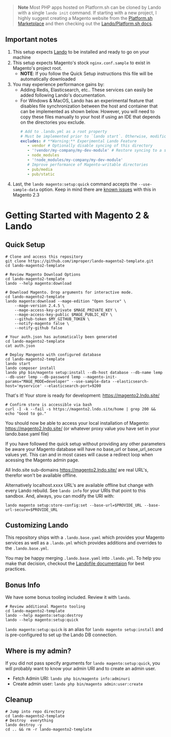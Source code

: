 > **Note** Most PHP apps hosted on Platform.sh can be cloned by Lando with a single `lando init` command. If starting with a new project, I highly suggest creating a Magento website from the [Platform.sh Marketplace](https://platform.sh/marketplace/) and then checking out the [Lando/Platform.sh docs](https://docs.platform.sh/development/local/lando.html).

Important notes
---------------

1. This setup expects [Lando](https://docs.devwithlando.io/installation/installing.html) to be installed and ready to go on your machine
1. This setup expects Magento's stock `nginx.conf.sample` to exist in Magento's project root.
   - **NOTE**: If you follow the Quick Setup instructions this file will be automatically downloaded 
1. You may experience performance gains by:
   - Adding Redis, Elasticsearch, etc.. These services can easily be added following Lando's documentation.
   - For Windows & MacOS, Lando has an experimental feature that disables file synchronization between the host and container that can be implemented as shown below. However, you will need to copy these files manually to your host if using an IDE that depends on the directories you exclude.
     ```yaml
     # Add to .lando.yml as a root property
     # Must be implemented prior to `lando start`. Otherwise, modification requires `lando rebuild`
     excludes: # **Warning:** Experimental Lando Feature
        - vendor # Optionally disable syncing of this directory
        - '!vendor/my-company/my-dev-module' # Restore syncing to a subdirectory of an excluded directory
        - node_modules
        - '!node_modules/my-company/my-dev-module'
        # Improve performance of Magento-writable directories
        - pub/media
        - pub/static
     ```
1. Last, the `lando magento:setup:quick` command accepts the `--use-sample-data` option. Keep in mind there are [known issues](https://community.magento.com/t5/Magento-2-x-Technical-Issues/Shipping-doesn-t-work-any-more-after-update-to-2-3-0/td-p/136097) with this in Magento 2.3

Getting Started with Magento 2 & Lando
======================================

Quick Setup
-----------

```
# Clone and access this repository
git clone https://github.com/improper/lando-magento2-template.git
cd lando-magento2-template
```

```
# Review Magento Download Options
cd lando-magento2-template
lando --help magento:download
```

```
# Download Magento. Drop arguments for interactive mode.
cd lando-magento2-template
lando magento:download --mage-edition "Open Source" \
    --mage-version 2.4.5 \
    --mage-access-key-private $MAGE_PRIVATE_KEY \
    --mage-access-key-public $MAGE_PUBLIC_KEY \
    --github-token $MY_GITHUB_TOKEN \
    --notify-magento false \
    --notify-github false
```

```
# Your auth.json has automatically been generated
cd lando-magento2-template
cat auth.json
```

```
# Deploy Mangento with configured database
cd lando-magento2-template
lando start
lando composer install
lando php bin/magento setup:install --db-host database --db-name lemp --db-user lemp --db-password lemp --magento-init-params="MAGE_MODE=developer" --use-sample-data --elasticsearch-host='myservice' --elasticsearch-port=9200 
```

That's it! Your store is ready for development: https://magento2.lndo.site/  

```
# Confirm store is accessible via bash
curl -I -k --fail -s https://magento2.lndo.site/home | grep 200 && echo "Good to go."
```

You should now be able to access your local installation of Magento: https://magento2.lndo.site/ (or whatever proxy value you have set in your lando.base.yaml file)

If you have followed the quick setup without providing any other parameters be aware your Magento database will have no base_url or base_url_secure values yet.  This can and in most cases will cause a redirect loop when acessing the Magento admin page.

All lndo.site sub-domains https://magento2.lndo.site/ are real URL's, therefor won't be available offline.

Alternatively localhost.xxxx URL's are available offline but change with every Lando rebuild.  See `lando info` for your URIs that point to this sandbox. And, always, you can modify the URI with:

`lando magento setup:store-config:set --base-url=$PROVIDE_URL --base-url-secure=$PROVIDE_URL`

Customizing Lando
-----------------

This repository ships with a `.lando.base.yaml` which provides your Magento services as well as a `.lando.yml` which provides additions and overrides to the `.lando.base.yml`.

You may be happy merging `.lando.base.yaml` into `.lando.yml`. To help you make that decision, checkout the [Landofile documentaion](https://docs.devwithlando.io/config/lando.html) for best practices.

Bonus Info
----------

We have some bonus tooling included. Review it with `lando`.

```
# Review additional Magento tooling
cd lando-magento2-template
lando --help magento:setup:destroy
lando --help magento:setup:quick
```

`lando magento:setup:quick` is an alias for `lando magento setup:install` and is pre-configured to set up the Lando DB connection.

Where is my admin?
------------------

If you did not pass specify arguments for `lando magento:setup:quick`, you will probably want to know your admin URI and to create an admin user.
 - Fetch Admin URI: `lando php bin/magento info:adminuri`
 - Create admin user: `lando php bin/magento admin:user:create`

Cleanup
-------

```
# Jump into repo directory
cd lando-magento2-template
# Destroy  everything
lando destroy -y
cd .. && rm -r lando-magento2-template
```

